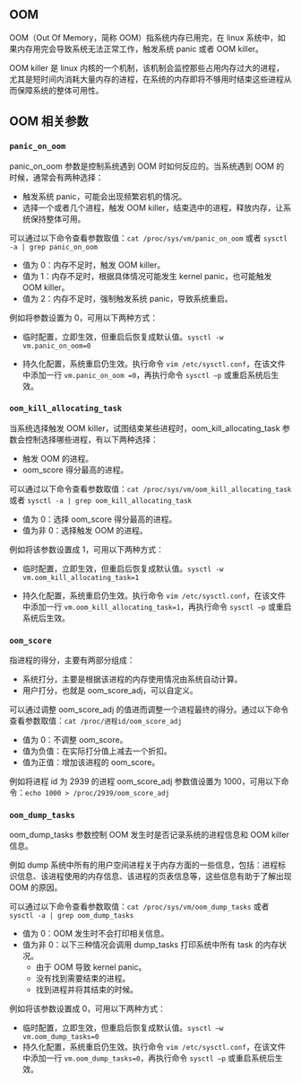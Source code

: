 ## OOM

OOM（Out Of Memory，简称 OOM）指系统内存已用完，在 linux 系统中，如果内存用完会导致系统无法正常工作，触发系统 panic 或者 OOM killer。

OOM killer 是 linux 内核的一个机制，该机制会监控那些占用内存过大的进程，尤其是短时间内消耗大量内存的进程，在系统的内存即将不够用时结束这些进程从而保障系统的整体可用性。

## OOM 相关参数

### `panic_on_oom`

panic_on_oom 参数是控制系统遇到 OOM 时如何反应的。当系统遇到 OOM 的时候，通常会有两种选择：

- 触发系统 panic，可能会出现频繁宕机的情况。
- 选择一个或者几个进程，触发 OOM killer，结束选中的进程，释放内存，让系统保持整体可用。

可以通过以下命令查看参数取值：`cat /proc/sys/vm/panic_on_oom` 或者 `sysctl -a | grep panic_on_oom`

- 值为 0：内存不足时，触发 OOM killer。
- 值为 1：内存不足时，根据具体情况可能发生 kernel panic，也可能触发 OOM killer。
- 值为 2：内存不足时，强制触发系统 panic，导致系统重启。

例如将参数设置为 0，可用以下两种方式：

- 临时配置，立即生效，但重启后恢复成默认值。`sysctl -w vm.panic_on_oom=0`

- 持久化配置，系统重启仍生效。执行命令 `vim /etc/sysctl.conf`，在该文件中添加一行 `vm.panic_on_oom =0`，再执行命令 `sysctl –p` 或重启系统后生效。

### `oom_kill_allocating_task`

当系统选择触发 OOM killer，试图结束某些进程时，oom_kill_allocating_task 参数会控制选择哪些进程，有以下两种选择：

- 触发 OOM 的进程。
- oom_score 得分最高的进程。

可以通过以下命令查看参数取值：`cat /proc/sys/vm/oom_kill_allocating_task` 或者 `sysctl -a | grep oom_kill_allocating_task`

- 值为 0：选择 oom_score 得分最高的进程。
- 值为非 0：选择触发 OOM 的进程。

例如将该参数设置成 1，可用以下两种方式：

- 临时配置，立即生效，但重启后恢复成默认值。`sysctl -w vm.oom_kill_allocating_task=1`

- 持久化配置，系统重启仍生效。执行命令 `vim /etc/sysctl.conf`，在该文件中添加一行 `vm.oom_kill_allocating_task=1`，再执行命令 `sysctl –p` 或重启系统后生效。

### `oom_score`

指进程的得分，主要有两部分组成：

- 系统打分，主要是根据该进程的内存使用情况由系统自动计算。
- 用户打分，也就是 oom_score_adj，可以自定义。

可以通过调整 oom_score_adj 的值进而调整一个进程最终的得分。通过以下命令查看参数取值：`cat /proc/进程id/oom_score_adj`

- 值为 0：不调整 oom_score。
- 值为负值：在实际打分值上减去一个折扣。
- 值为正值：增加该进程的 oom_score。

例如将进程 id 为 2939 的进程 oom_score_adj 参数值设置为 1000，可用以下命令：`echo 1000 > /proc/2939/oom_score_adj`

### `oom_dump_tasks`

oom_dump_tasks 参数控制 OOM 发生时是否记录系统的进程信息和 OOM killer 信息。

例如 dump 系统中所有的用户空间进程关于内存方面的一些信息，包括：进程标识信息、该进程使用的内存信息、该进程的页表信息等，这些信息有助于了解出现 OOM 的原因。

可以通过以下命令查看参数取值：`cat /proc/sys/vm/oom_dump_tasks` 或者 `sysctl -a | grep oom_dump_tasks`

- 值为 0：OOM 发生时不会打印相关信息。
- 值为非 0：以下三种情况会调用 dump_tasks 打印系统中所有 task 的内存状况。
  - 由于 OOM 导致 kernel panic。
  - 没有找到需要结束的进程。
  - 找到进程并将其结束的时候。

例如将该参数设置成 0，可用以下两种方式：

- 临时配置，立即生效，但重启后恢复成默认值。`sysctl –w vm.oom_dump_tasks=0`
- 持久化配置，系统重启仍生效。执行命令 `vim /etc/sysctl.conf`，在该文件中添加一行 `vm.oom_dump_tasks=0`，再执行命令 `sysctl –p` 或重启系统后生效。